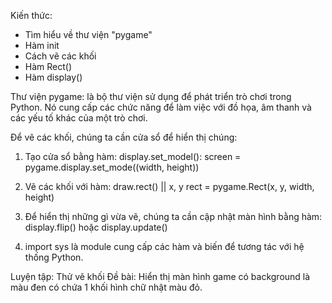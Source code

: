 Kiến thức:  
- Tìm hiểu về thư viện "pygame"
- Hàm init
- Cách vẽ các khối
- Hàm Rect()
- Hàm display()

Thư viện pygame: là bộ thư viện sử dụng để phát triển trò chơi trong Python. Nó cung cấp các chức năng để làm việc với đồ họa, âm thanh và các yếu tố khác của một trò chơi.

Để vẽ các khối, chúng ta cần cửa sổ để hiển thị chúng:

1. Tạo cửa sổ bằng hàm: display.set_model():
screen = pygame.display.set_mode((width, height))

2. Vẽ các khối với hàm: draw.rect() || x, y 
rect = pygame.Rect(x, y, width, height)

3. Để hiển thị những gì vừa vẽ, chúng ta cần cập nhật màn hình bằng hàm:
display.flip() hoặc display.update()

4. import sys
là module cung cấp các hàm và biến để tương tác với hệ thống Python.

Luyện tập: Thử vẽ khối
Đề bài: Hiển thị màn hình game có background là màu đen có chứa 1 khối hình chữ nhật màu đỏ.